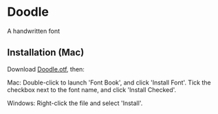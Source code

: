 # Doodle
A handwritten font

## Installation (Mac)
Download [Doodle.otf](https://github.com/AaronRandall/Doodle/raw/master/Doodle.otf), then:

Mac: Double-click to launch 'Font Book', and click 'Install Font'. Tick the checkbox next to the font name, and click 'Install Checked'.

Windows: Right-click the file and select 'Install'.
